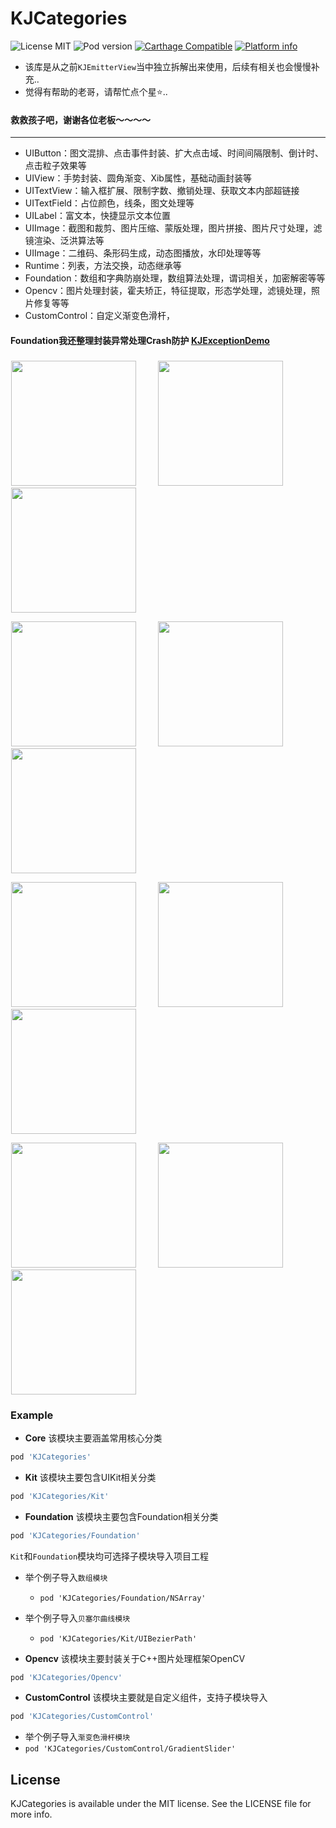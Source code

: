 # KJCategories

![License MIT](https://img.shields.io/github/license/mashape/apistatus.svg?maxAge=2592000)
![Pod version](https://img.shields.io/cocoapods/v/KJCategories.svg?style=flat)
[![Carthage Compatible](https://img.shields.io/badge/Carthage-compatible-4BC51D.svg?style=flat)](https://github.com/Carthage/Carthage)
[![Platform info](https://img.shields.io/cocoapods/p/KJCategories.svg?style=flat)](http://cocoadocs.org/docsets/KJCategories)

- 该库是从之前`KJEmitterView`当中独立拆解出来使用，后续有相关也会慢慢补充..
- 觉得有帮助的老哥，请帮忙点个星⭐..

#### 救救孩子吧，谢谢各位老板～～～～

---

- UIButton：图文混排、点击事件封装、扩大点击域、时间间隔限制、倒计时、点击粒子效果等
- UIView：手势封装、圆角渐变、Xib属性，基础动画封装等
- UITextView：输入框扩展、限制字数、撤销处理、获取文本内部超链接
- UITextField：占位颜色，线条，图文处理等
- UILabel：富文本，快捷显示文本位置
- UIImage：截图和裁剪、图片压缩、蒙版处理，图片拼接、图片尺寸处理，滤镜渲染、泛洪算法等
- UIImage：二维码、条形码生成，动态图播放，水印处理等等
- Runtime：列表，方法交换，动态继承等
- Foundation：数组和字典防崩处理，数组算法处理，谓词相关，加密解密等等
- Opencv：图片处理封装，霍夫矫正，特征提取，形态学处理，滤镜处理，照片修复等等
- CustomControl：自定义渐变色滑杆，

#### Foundation我还整理封装异常处理Crash防护 [KJExceptionDemo](https://github.com/yangKJ/KJExceptionDemo)

### <a id="效果图"></a>
<p align="left">
<img src="https://upload-images.jianshu.io/upload_images/1933747-5cccc7ddb754fef5.gif?imageMogr2/auto-orient/strip" width="200" hspace="1px">
<img src="https://upload-images.jianshu.io/upload_images/1933747-ee290038a762cac4.image?imageMogr2/auto-orient/strip%7CimageView2/2/w/1240" width="200" hspace="30px">
<img src="https://upload-images.jianshu.io/upload_images/1933747-eb62f6e462505d69.image?imageMogr2/auto-orient/strip%7CimageView2/2/w/1240" width="200" hspace="1px">
</p>

<p align="left">
<img src="https://upload-images.jianshu.io/upload_images/1933747-b5c171bee7c7bae5.jpg?imageMogr2/auto-orient/strip%7CimageView2/2/w/1240" width="200" hspace="1px">
<img src="https://p3-juejin.byteimg.com/tos-cn-i-k3u1fbpfcp/f1a37cede69d462aab85ff1486aa5fd4~tplv-k3u1fbpfcp-watermark.image" width="200" hspace="30px">
<img src="https://upload-images.jianshu.io/upload_images/1933747-a2dc9062541cf24c.image?imageMogr2/auto-orient/strip%7CimageView2/2/w/1240" width="200" hspace="1px">
</p>

<p align="left">
<img src="https://upload-images.jianshu.io/upload_images/1933747-ec3102711073b390.image?imageMogr2/auto-orient/strip%7CimageView2/2/w/1240" width="200" hspace="1px">
<img src="https://upload-images.jianshu.io/upload_images/1933747-eaca7b4e368efb93.image?imageMogr2/auto-orient/strip%7CimageView2/2/w/1240" width="200" hspace="30px">
<img src="https://p9-juejin.byteimg.com/tos-cn-i-k3u1fbpfcp/2cc5f05dd18740bdad9170d962ba6404~tplv-k3u1fbpfcp-watermark.image" width="200" hspace="1px">
</p>

<p align="left">
<img src="https://p6-juejin.byteimg.com/tos-cn-i-k3u1fbpfcp/be86b64dac0b4bb4ae393f2b17d732a6~tplv-k3u1fbpfcp-watermark.image" width="200" hspace="1px">
<img src="https://p6-juejin.byteimg.com/tos-cn-i-k3u1fbpfcp/0d0e31ce4c324bfebc12500608335c2c~tplv-k3u1fbpfcp-watermark.image" width="200" hspace="30px">
<img src="https://p1-juejin.byteimg.com/tos-cn-i-k3u1fbpfcp/de85289ad3574a0cb101446249d800e4~tplv-k3u1fbpfcp-watermark.image" width="200" hspace="1px">
</p>

### Example

- **Core** 该模块主要涵盖常用核心分类

```ruby
pod 'KJCategories'
```

- **Kit** 该模块主要包含UIKit相关分类

```ruby
pod 'KJCategories/Kit'
```

- **Foundation** 该模块主要包含Foundation相关分类

```ruby
pod 'KJCategories/Foundation'
```

`Kit`和`Foundation`模块均可选择子模块导入项目工程

- 举个例子导入`数组模块`
  - `pod 'KJCategories/Foundation/NSArray'`
- 举个例子导入`贝塞尔曲线模块`
  - `pod 'KJCategories/Kit/UIBezierPath'`
  
- **Opencv** 该模块主要封装关于C++图片处理框架OpenCV

```ruby
pod 'KJCategories/Opencv'
```

- **CustomControl** 该模块主要就是自定义组件，支持子模块导入

```ruby
pod 'KJCategories/CustomControl'
```

-  举个例子导入`渐变色滑杆模块`
  - `pod 'KJCategories/CustomControl/GradientSlider'`

## License

KJCategories is available under the MIT license. See the LICENSE file for more info.
